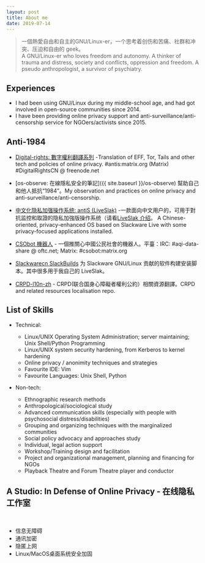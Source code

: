 ```yaml
---
layout: post
title: About me
date: 2019-07-14
---
```


<!-- 一個固執的強迫症人、一個愛思考愛探究的geek、一個熱愛自由自主的GNU/Linux-er、一個社會問題關注者。-->  
> 一個熱愛自由和自主的GNU/Linux-er，一个思考着创伤和苦痛、社群和冲突、压迫和自由的 geek。 <!--和伪人类学人、前儿童心理学工作者、前社会工作者。 -->   
A GNU/Linux-er who loves freedom and autonomy. A thinker of trauma and distress, society and conflicts, oppression and freedom. A pseudo anthropologist, a survivor of psychiatry.  


## Experiences
<!--
- I was diagnosed as 'OCD' whilst such labels could be known as 'geek' now (anyway);
- I have been studying psychology/psychiatry during 2002~2012; 
- I have been a social worker / ethnographer since 2009 and studied Anthropology during 2012~2013;-->
- I had been using GNU/Linux during my middle-school age, and had got involved in open-source communities since 2014.
- I have been providing online privacy support and anti-surveillance/anti-censorship service for NGOers/activists since 2015.

## Anti-1984
- [Digital-rights: 數字權利翻譯系列](https://github.com/mdrights/Digital-rights) -Translation of EFF, Tor, Tails and other tech and policies of online privacy. #antis:matrix.org (Matrix)  #DigitalRightsCN @ freenode.net

- [os-observe: 在線隱私安全的筆記]({{ site.baseurl }}/os-observe) 幫助自己和他人抵抗“1984”。My observation and practices on online privacy and anti-surveillance/anti-censorship.

- [中文化隐私加强操作系统: antiS (LiveSlak)](https://github.com/mdrights/LiveSlak) -一款面向中文用户的，可用于對抗监控和取證的隐私加強版操作系统（请看[LiveSlak 介绍](https://mdrights.github.io/os-observe/Liveslak-intro/)。 A Chinese-oriented, privacy-enhanced OS based on Slackware Live with some privacy-focused applications installed. 

- [CSObot 機器人](https://github.com/mdrights/CSObot) - 一個推關心中國公民社會的機器人。平臺：IRC: #aqi-data-share @ oftc.net; Matrix: #csobot:matrix.org

- [Slackwarecn SlackBuilds](https://github.com/slackwarecn-slackbuilds) 为 Slackware GNU/Linux 贡献的软件构建安装脚本。其中很多用于我自己的 LiveSlak。  

- [CRPD-l10n-zh](https://github.com/mdrights/CRPD-l10n-zh) - CRPD(联合国身心障礙者權利公約）相關資源翻譯。CRPD and related resources localisation repo.


<!-- 
## Other Interests
- Psychiatric survivor movement in China: [精神科倖存者運動在中國]({{ site.baseurl }}/beyond-psychiatry) - 兼[TCI-Asia 社區融合轉型聯盟](https://transformingcommunitiesforinclusion.wordpress.com/)翻譯跟進。 

- A collaborative platform for social policy participation in China: [mirror-CN: 鏡像拆那——公共政策參與平臺 ]({{ site.baseurl }}/mirror-CN)  
-->

## List of Skills
- Technical:  
	- Linux/UNIX Operating System Administration; server maintaining; Unix Shell/Python Programming 
	- Linux/UNIX system security hardening, from Kerberos to kernel hardening
	- Online privacy / anonimity techniques and strategies
	- Favourite IDE: Vim
	- Favourite Languages: Unix Shell, Python

- Non-tech:
	- Ethnographic research methods
	- Anthropological/sociological study
	- Advanced communication skills (especially with people with psychosocial distress/disabilities)
	- Grouping and organizing techniques with the marginalized communities
	- Social policy advocacy and approaches study
	- Individual, legal action support 
	- Workshop/Training design and facilitation
	- Project and organizational management, planning and financing for NGOs
	- Playback Theatre and Forum Theatre player and conductor


## A Studio: In Defense of Online Privacy - 在线隐私工作室

<br />

- 信息无障碍
- 通讯加密  
- 隐匿上网  
- Linux/MacOS桌面系统安全加固
